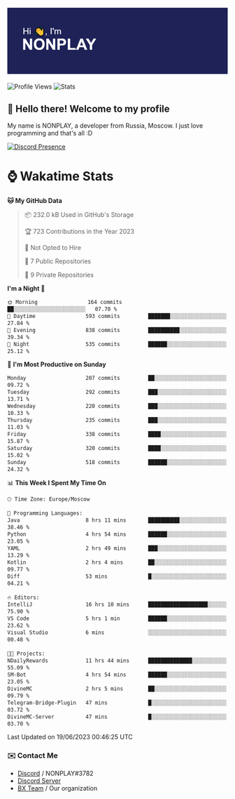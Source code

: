 ![Discord Presence](./header.png)
<br></br>
![Profile Views](https://komarev.com/ghpvc/?username=NONPLAYT&color=blue&style=for-the-badge)
![Stats](https://img.shields.io/badge/0%25-OPTIMIZED-orange?style=for-the-badge)


## :wave: Hello there! Welcome to my profile

My name is NONPLAY, a developer from Russia, Moscow. I just love programming and that's all :D

[![Discord Presence](https://lanyard.cnrad.dev/api/597087584090587177?showDisplayName=true)](https://discord.com/users/597087584090587177) 

# ⌚ Wakatime Stats

<!--START_SECTION:waka-->
**🐱 My GitHub Data** 

> 📦 232.0 kB Used in GitHub's Storage 
 > 
> 🏆 723 Contributions in the Year 2023
 > 
> 🚫 Not Opted to Hire
 > 
> 📜 7 Public Repositories 
 > 
> 🔑 9 Private Repositories 
 > 
**I'm a Night 🦉** 

```text
🌞 Morning                164 commits         ██░░░░░░░░░░░░░░░░░░░░░░░   07.70 % 
🌆 Daytime                593 commits         ███████░░░░░░░░░░░░░░░░░░   27.84 % 
🌃 Evening                838 commits         ██████████░░░░░░░░░░░░░░░   39.34 % 
🌙 Night                  535 commits         ██████░░░░░░░░░░░░░░░░░░░   25.12 % 
```
📅 **I'm Most Productive on Sunday** 

```text
Monday                   207 commits         ██░░░░░░░░░░░░░░░░░░░░░░░   09.72 % 
Tuesday                  292 commits         ███░░░░░░░░░░░░░░░░░░░░░░   13.71 % 
Wednesday                220 commits         ███░░░░░░░░░░░░░░░░░░░░░░   10.33 % 
Thursday                 235 commits         ███░░░░░░░░░░░░░░░░░░░░░░   11.03 % 
Friday                   338 commits         ████░░░░░░░░░░░░░░░░░░░░░   15.87 % 
Saturday                 320 commits         ████░░░░░░░░░░░░░░░░░░░░░   15.02 % 
Sunday                   518 commits         ██████░░░░░░░░░░░░░░░░░░░   24.32 % 
```


📊 **This Week I Spent My Time On** 

```text
🕑︎ Time Zone: Europe/Moscow

💬 Programming Languages: 
Java                     8 hrs 11 mins       ██████████░░░░░░░░░░░░░░░   38.46 % 
Python                   4 hrs 54 mins       ██████░░░░░░░░░░░░░░░░░░░   23.05 % 
YAML                     2 hrs 49 mins       ███░░░░░░░░░░░░░░░░░░░░░░   13.29 % 
Kotlin                   2 hrs 4 mins        ██░░░░░░░░░░░░░░░░░░░░░░░   09.77 % 
Diff                     53 mins             █░░░░░░░░░░░░░░░░░░░░░░░░   04.21 % 

🔥 Editors: 
IntelliJ                 16 hrs 10 mins      ███████████████████░░░░░░   75.90 % 
VS Code                  5 hrs 1 min         ██████░░░░░░░░░░░░░░░░░░░   23.62 % 
Visual Studio            6 mins              ░░░░░░░░░░░░░░░░░░░░░░░░░   00.48 % 

🐱‍💻 Projects: 
NDailyRewards            11 hrs 44 mins      ██████████████░░░░░░░░░░░   55.09 % 
SM-Bot                   4 hrs 54 mins       ██████░░░░░░░░░░░░░░░░░░░   23.05 % 
DivineMC                 2 hrs 5 mins        ██░░░░░░░░░░░░░░░░░░░░░░░   09.79 % 
Telegram-Bridge-Plugin   47 mins             █░░░░░░░░░░░░░░░░░░░░░░░░   03.72 % 
DivineMC-Server          47 mins             █░░░░░░░░░░░░░░░░░░░░░░░░   03.70 % 
```


 Last Updated on 19/06/2023 00:46:25 UTC
<!--END_SECTION:waka-->

### ✉️ Contact Me

- [Discord](https://discord.com/users/597087584090587177) / NONPLAY#3782
- [Discord Server](https://discord.gg/p7cxhw7E2M)
- [BX Team](https://github.com/BX-Team) / Our organization
